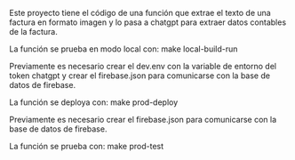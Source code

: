 Este proyecto tiene el código de una función que extrae el texto de una 
factura en formato imagen y lo pasa a chatgpt para extraer datos contables de la factura.


La función se prueba en modo local con:
make local-build-run

Previamente es necesario crear el dev.env con la variable de entorno del token chatgpt y crear el firebase.json para comunicarse con la base de datos de firebase.

La función se deploya con:
make prod-deploy

Previamente es necesario crear el firebase.json para comunicarse con la base de datos de firebase.

La función se prueba con: 
make prod-test